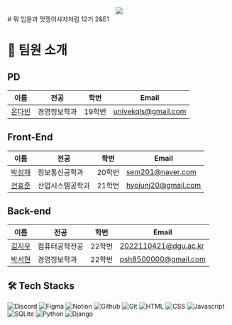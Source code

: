<div align="center">
  <img src="https://capsule-render.vercel.app/api?type=waving&color=0:b972e9,100:d9a7fb&height=180&text=Welcome%20to%202NE1!&animation=fadeIn&fontColor=000000&fontSize=60" />
</div>
# 뭐 입을과
멋쟁이사자처럼 12기 2&E1

# 👋 팀원 소개

## PD

| 이름                                       | 전공           | 학번   | Email                |
| ------------------------------------------ | -------------- | ------ | -------------------- |
| [온다빈](https://github.com/datarchive)    | 경영정보학과   | 19학번 | univekqls@gmail.com   |

## Front-End

| 이름                                       | 전공           | 학번   | Email                |
| ------------------------------------------ | -------------- | ------ | -------------------- |
| [박성재](https://github.com/sem201)        | 정보통신공학과 | 20학번 | sem201@naver.com     |
| [전효준](https://github.com/iam-hyo)       | 산업시스템공학과 | 21학번 | hyojunj20@gmail.com  |

## Back-end

| 이름                                      | 전공           | 학번   | Email                |
| ----------------------------------------- | -------------- | ------ | -------------------- |
| [김지우](https://github.com/ryann1203)    | 컴퓨터공학전공 | 22학번 | 2022110421@dgu.ac.kr |
| [박서현](https://github.com/ParkSuhhyun)  | 경영정보학과   | 22학번 | psh8500000@gmail.com |

## 🛠️ Tech Stacks

![Discord](https://img.shields.io/badge/Discord-5865F2?style=for-the-badge&logo=Discord&logoColor=white)
![Figma](https://img.shields.io/badge/Figma-F24E1E?style=for-the-badge&logo=Figma&logoColor=white)
![Notion](https://img.shields.io/badge/Notion-000000?style=for-the-badge&logo=Notion&logoColor=white)
![Github](https://img.shields.io/badge/Github-181717?style=for-the-badge&logo=Github&logoColor=white)
![Git](https://img.shields.io/badge/Git-F05032?style=for-the-badge&logo=Git&logoColor=white)
![HTML](https://img.shields.io/badge/html5-E34F26?style=for-the-badge&logo=html5&logoColor=white) 
![CSS](https://img.shields.io/badge/css-1572B6?style=for-the-badge&logo=css3&logoColor=white)
![Javascript](https://img.shields.io/badge/Javascript-F7DF1E?style=for-the-badge&logo=Javascript&logoColor=white)
![SQLite](https://img.shields.io/badge/sqlite-%2307405e.svg?style=for-the-badge&logo=sqlite&logoColor=white)
![Python](https://img.shields.io/badge/Python-3776AB?style=for-the-badge&logo=Python&logoColor=white)
![Django](https://img.shields.io/badge/Django-092E20?style=for-the-badge&logo=Django&logoColor=white)